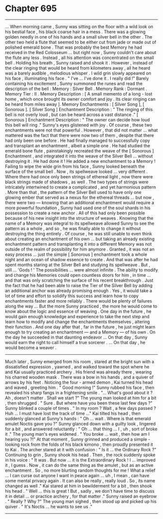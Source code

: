 
# Chapter 695


---

… When morning came , Sunny was sitting on the floor with a wild look on his bestial face , his black coarse hair in a mess . There was a glowing golden needly in one of his hands and a small silver bell in the other . The other two held a flute that seemed to be either cut from jade or made out of polished emerald bone .
That was probably the best Memory he had received in the Red Colosseum … but right now , Sunny couldn't care about the flute any less .
Instead , all his attention was concentrated on the small bell .
Holding his breath , Sunny raised and shook it . However , instead of the clear ringing that would be heard from kilometers away , all he heard was a barely audible , melodious whisper .
I wild grin slowly appeared on his face , illuminating his face .
" I've ... I've done it . I really did !"
Barely containing his excitement , Sunny summoned the runes and read the description of the bell :
Memory : Silver Bell .
Memory Rank : Dormant .
Memory Tier : II .
Memory Description : [ A small memento of a long - lost home , which once brought its owner comfort and joy . Its clear ringing can be heard from miles away ].
Memory Enchantments : [ Silver Song ], [ Sonorous ].
[ Silver Song ] Enchantment Description : " The ringing of this bell is not overly loud , but can be heard across a vast distance ."
[ Sonorous ] Enchantment Description : " The owner can decide how loud this bell will ring ."
Sunny's eyes glistened with joy .
Of course , these two enchantments were not that powerful . However , that did not matter … what mattered was the fact that there were now two of them , despite that there had only been one before .
He had finally managed to successfully copy and transplant an enchantment , albeit a simple one . He had studied the emerald bone flute , painstakingly recreated the weave of the [ Sonorous ] Enchantment , and integrated it into the weave of the Silver Bell … without destroying it . He had done it ! He added a new enchantment to a Memory !
Failing to wipe the wide grin from his face , Sunny looked beneath the surface of the small bell . Now , its spellweave looked … very different .
Where there had once only been strings of ethereal light , now there were black strings made of shadows , as well . The two types of strings were intricately intertwined to create a complicated , and yet harmonious pattern .
More than that , the pattern of the Silver Bell used to have only one glowing ember that served as a nexus for the ethereal threads ... but now , there were two — knowing that an additional enchantment would require a more powerful foundation , Sunny had used one of the soul shards in his possession to create a new anchor .
All of this had only been possible because of his new insight into the structure of weaves . Knowing that the name of a Memory was integral to its spellweave allowed Sunny to see the pattern as a whole , and so , he was finally able to change it without destroying the thing entirely .
Of course , he was still unable to even think about creating an enchantment of his own … but taking an already existing enchantment pattern and transplanting it into a different Memory was not outside of the realm of possibility for him anymore . Granted , it was not an easy process … just the simple [ Sonorous ] enchantment took a whole night and an ocean of shadow essence to create .
And that was after he had spent months staring at the Silver Bell and studying its spellweave .
But , still …
'Gods ! '
The possibilities … were almost infinite . The ability to modify and change his Memories could open countless doors for him , in time … and that was only scratching the surface of his recent breakthrough .
Just the fact that he had been able to raise the Tier of the Silver Bell by adding an additional anchor was already promising enough .
Yes , it would take a lot of time and effort to solidify this success and learn how to copy enchantments faster and more reliably . There would be plenty of failures along the way …
But the more Sunny practiced , the more he would come to know about the logic and essence of weaving . One day in the future , he would gain enough knowledge and experience to take the next step and learn how to modify and change the enchantments themselves , altering their function .
And one day after that , far in the future , he just might learn enough to try creating an enchantment — and a Memory — of his own .
On the day he succeeded in that daunting endeavor …
On that day , Sunny would earn the right to call himself a true sorcerer .
... On that day , he would become a weaver .
***
Much later , Sunny emerged from his room , stared at the bright sun with a dissatisfied expression , yawned , and walked toward the spot where he and Kai usually practiced archery .
His friend was already there , wearing his charred wooden mask . There was a bow in his hands , and a quiver of arrows by his feet .
Noticing the four - armed demon , Kai turned his head and waved , greeting him .
" Good morning !"
Sunny rubbed his face , then revealed his sharp fangs in a frightening smile .
"... What's good about it ? Ah , doesn't matter . Shall we start ?"
The young man looked at him for a bit , then shrugged .
" Sure . But where have you been these last few days ?"
Sunny blinked a couple of times .
" In my room ? Wait , a few days passed ? Huh … I must have lost the track of time …"
Kai tilted his head , then suddenly glanced at Sunny's hands :
" Oh … wait . Where is that emerald amulet Noctis gave you ?"
Sunny glanced down with a guilty look , lingered for a bit , and answered reluctantly :
" Oh … that thing … I , uh , sort of broke it ."
The young man's eyes widened .
" You broke … wait , then how am I hearing you ?!"
At that moment , Sunny grinned and produced a simple - looking rock from the folds of his black kimono , then proudly presented it to Kai .
The archer stared at it with confusion :
" Is it … the Ordinary Rock ?"
Continuing to grin , Sunny shook his head . Then , the rock suddenly spoke in his voice :
" It was . But now … it is the Extraordinary Rock ! I … improved it , I guess . Now , it can do the same thing as the amulet , but as an active enchantment . So , no more blurting random thoughts for me ! What a relief … I can curse out anyone I want in peace again … uh , I mean , can have some mental privacy again . It can also be really , really loud . So , its name changed as well ."
Kai stared at him in bewilderment for a bit , then shook his head .
" Well … this is great ! But , sadly , we don't have time to discuss it in detail … or practice archery , for that matter ."
Sunny raised an eyebrow .
" Really ? Why ?"
The young man sighed , then stood up and picked up his quiver .
" It's Noctis … he wants to see us ."

---

